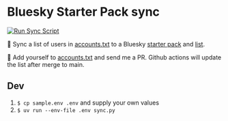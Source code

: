 # Bluesky Starter Pack sync

[![Run Sync Script](https://github.com/jaseemabid/bluesky-sync/actions/workflows/sync.yaml/badge.svg)](https://github.com/jaseemabid/bluesky-sync/actions/workflows/sync.yaml)

🔄 Sync a list of users in [accounts.txt] to a Bluesky [starter pack][sp] and [list].

🐙 Add yourself to [accounts.txt] and send me a PR. Github actions will update the list after merge to main.

## Dev

1. `$ cp sample.env .env` and supply your own values
2. `$ uv run --env-file .env sync.py`




[sp]: https://bsky.app/starter-pack/jabid.in/3lagxhtghxi2e
[accounts.txt]: https://github.com/jaseemabid/bluesky-sync/blob/main/accounts.txt
[list]: https://bsky.app/profile/jabid.in/lists/3lawghh5a6v2c

